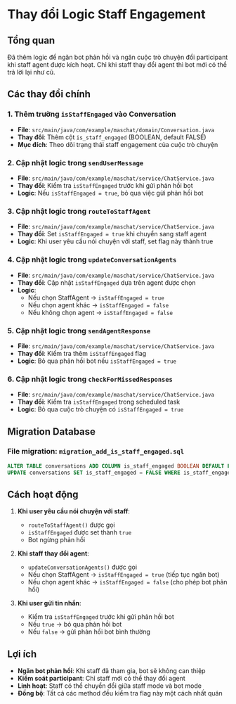 # Thay đổi Logic Staff Engagement

## Tổng quan
Đã thêm logic để ngăn bot phản hồi và ngăn cuộc trò chuyện đổi participant khi staff agent được kích hoạt. Chỉ khi staff thay đổi agent thì bot mới có thể trả lời lại như cũ.

## Các thay đổi chính

### 1. Thêm trường `isStaffEngaged` vào Conversation
- **File**: `src/main/java/com/example/maschat/domain/Conversation.java`
- **Thay đổi**: Thêm cột `is_staff_engaged` (BOOLEAN, default FALSE)
- **Mục đích**: Theo dõi trạng thái staff engagement của cuộc trò chuyện

### 2. Cập nhật logic trong `sendUserMessage`
- **File**: `src/main/java/com/example/maschat/service/ChatService.java`
- **Thay đổi**: Kiểm tra `isStaffEngaged` trước khi gửi phản hồi bot
- **Logic**: Nếu `isStaffEngaged = true`, bỏ qua việc gửi phản hồi bot

### 3. Cập nhật logic trong `routeToStaffAgent`
- **File**: `src/main/java/com/example/maschat/service/ChatService.java`
- **Thay đổi**: Set `isStaffEngaged = true` khi chuyển sang staff agent
- **Logic**: Khi user yêu cầu nói chuyện với staff, set flag này thành true

### 4. Cập nhật logic trong `updateConversationAgents`
- **File**: `src/main/java/com/example/maschat/service/ChatService.java`
- **Thay đổi**: Cập nhật `isStaffEngaged` dựa trên agent được chọn
- **Logic**: 
  - Nếu chọn StaffAgent → `isStaffEngaged = true`
  - Nếu chọn agent khác → `isStaffEngaged = false`
  - Nếu không chọn agent → `isStaffEngaged = false`

### 5. Cập nhật logic trong `sendAgentResponse`
- **File**: `src/main/java/com/example/maschat/service/ChatService.java`
- **Thay đổi**: Kiểm tra thêm `isStaffEngaged` flag
- **Logic**: Bỏ qua phản hồi bot nếu `isStaffEngaged = true`

### 6. Cập nhật logic trong `checkForMissedResponses`
- **File**: `src/main/java/com/example/maschat/service/ChatService.java`
- **Thay đổi**: Kiểm tra `isStaffEngaged` trong scheduled task
- **Logic**: Bỏ qua cuộc trò chuyện có `isStaffEngaged = true`

## Migration Database

### File migration: `migration_add_is_staff_engaged.sql`
```sql
ALTER TABLE conversations ADD COLUMN is_staff_engaged BOOLEAN DEFAULT FALSE;
UPDATE conversations SET is_staff_engaged = FALSE WHERE is_staff_engaged IS NULL;
```

## Cách hoạt động

1. **Khi user yêu cầu nói chuyện với staff**:
   - `routeToStaffAgent()` được gọi
   - `isStaffEngaged` được set thành `true`
   - Bot ngừng phản hồi

2. **Khi staff thay đổi agent**:
   - `updateConversationAgents()` được gọi
   - Nếu chọn StaffAgent → `isStaffEngaged = true` (tiếp tục ngăn bot)
   - Nếu chọn agent khác → `isStaffEngaged = false` (cho phép bot phản hồi)

3. **Khi user gửi tin nhắn**:
   - Kiểm tra `isStaffEngaged` trước khi gửi phản hồi bot
   - Nếu `true` → bỏ qua phản hồi bot
   - Nếu `false` → gửi phản hồi bot bình thường

## Lợi ích

- **Ngăn bot phản hồi**: Khi staff đã tham gia, bot sẽ không can thiệp
- **Kiểm soát participant**: Chỉ staff mới có thể thay đổi agent
- **Linh hoạt**: Staff có thể chuyển đổi giữa staff mode và bot mode
- **Đồng bộ**: Tất cả các method đều kiểm tra flag này một cách nhất quán
